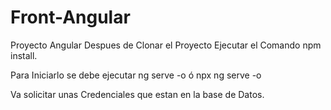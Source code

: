 # Front-Angular 
Proyecto Angular
Despues de Clonar el Proyecto Ejecutar el Comando   npm install.

Para Iniciarlo  se debe ejecutar ng serve -o  ó npx ng serve -o

Va solicitar unas Credenciales 
que estan en la base de Datos.
